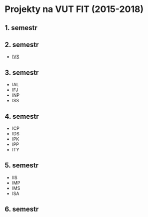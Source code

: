 # Projekty na VUT FIT (2015-2018)

## 1. semestr



## 2. semestr

* [IVS](2.%20semestr/IVS)
## 3. semestr

* IAL
* IFJ
* INP
* ISS

## 4. semestr

* ICP
* IDS
* IPK
* IPP
* ITY

## 5. semestr

* IIS
* IMP
* IMS
* ISA

## 6. semestr




